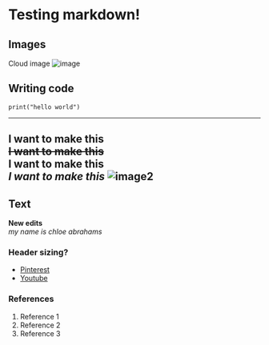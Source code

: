 # Testing markdown!

## Images
Cloud image
![image](https://traveldigg.com/wp-content/uploads/2016/07/Rocky-Mountains-Pictures.jpg)

## Writing code
```
print("hello world")
```
---
I want to make this\
~~I want to make this~~\
**I want to make this**\
*I want to make this*
![image2](https://i.pinimg.com/564x/58/c2/d9/58c2d9a494223be392012588ad4783af.jpg)
---


## Text
**New edits**\
*my name is chloe abrahams*

### Header sizing?
- [Pinterest](https://www.pinterest.com/)
- [Youtube](https://www.youtube.com/)

### References
1. Reference 1
2. Reference 2
3. Reference 3
